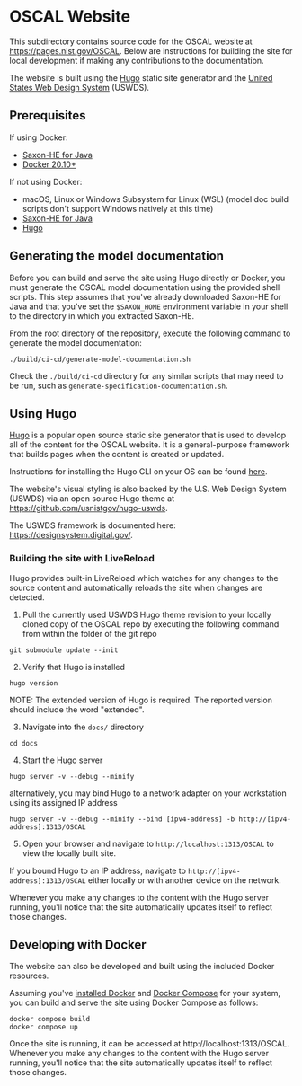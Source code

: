 # OSCAL Website

This subdirectory contains source code for the OSCAL website at https://pages.nist.gov/OSCAL. Below are instructions for building the site for local development if making any contributions to the documentation.

The website is built using the [Hugo](https://gohugo.io/) static site generator and the [United States Web Design System](https://designsystem.digital.gov/) (USWDS).

## Prerequisites

If using Docker:

- [Saxon-HE for Java](http://saxon.sourceforge.net/#F9.9HE)
- [Docker 20.10+](https://docs.docker.com/install/)

If not using Docker:

- macOS, Linux or Windows Subsystem for Linux (WSL) (model doc build scripts don't support Windows natively at this time)
- [Saxon-HE for Java](http://saxon.sourceforge.net/#F9.9HE)
- [Hugo](https://gohugo.io/)

## Generating the model documentation

Before you can build and serve the site using Hugo directly or Docker, you must generate the OSCAL model documentation using the provided shell scripts. This step assumes that you've already downloaded Saxon-HE for Java and that you've set the `$SAXON_HOME` environment variable in your shell to the directory in which you extracted Saxon-HE.

From the root directory of the repository, execute the following command to generate the model documentation:

```
./build/ci-cd/generate-model-documentation.sh
```

Check the `./build/ci-cd` directory for any similar scripts that may need to be run, such as `generate-specification-documentation.sh`.

## Using Hugo

[Hugo](https://gohugo.io/) is a popular open source static site generator that is used to develop all of the content for the OSCAL website. It is a general-purpose framework that builds pages when the content is created or updated.

Instructions for installing the Hugo CLI on your OS can be found [here](https://gohugo.io/getting-started/installing).

The website's visual styling is also backed by the U.S. Web Design System (USWDS) via an open source Hugo theme at https://github.com/usnistgov/hugo-uswds.

The USWDS framework is documented here: https://designsystem.digital.gov/.

### Building the site with LiveReload

Hugo provides built-in LiveReload which watches for any changes to the source content and automatically reloads the site when changes are detected.

1. Pull the currently used USWDS Hugo theme revision to your locally cloned copy of the OSCAL repo by executing the following command from within the folder of the git repo

 ```
git submodule update --init
```

2. Verify that Hugo is installed

```
hugo version
```
NOTE: The extended version of Hugo is required. The reported version should include the word "extended".

3. Navigate into the `docs/` directory

```
cd docs
```

4. Start the Hugo server

```
hugo server -v --debug --minify
```

alternatively, you may bind Hugo to a network adapter on your workstation using its assigned IP address

```
hugo server -v --debug --minify --bind [ipv4-address] -b http://[ipv4-address]:1313/OSCAL
```

5. Open your browser and navigate to `http://localhost:1313/OSCAL` to view the locally built site.

If you bound Hugo to an IP address, navigate to `http://[ipv4-address]:1313/OSCAL` either locally or with another device on the network.

Whenever you make any changes to the content with the Hugo server running, you'll notice that the site automatically updates itself to reflect those changes.


## Developing with Docker

The website can also be developed and built using the included Docker resources.

Assuming you've [installed Docker](https://docs.docker.com/install/) and [Docker Compose](https://docs.docker.com/compose/install/) for your system, you can build and serve the site using Docker Compose as follows:

```
docker compose build
docker compose up
```

Once the site is running, it can be accessed at http://localhost:1313/OSCAL. Whenever you make any changes to the content with the Hugo server running, you'll notice that the site automatically updates itself to reflect those changes.

